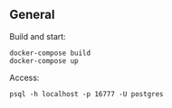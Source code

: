 ## General

Build and start:

```
docker-compose build
docker-compose up
```

Access:

```
psql -h localhost -p 16777 -U postgres
```

